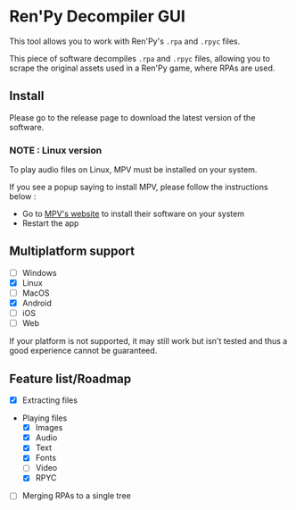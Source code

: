 # Ren'Py Decompiler GUI

This tool allows you to work with Ren'Py's `.rpa` and `.rpyc` files.

This piece of software decompiles `.rpa` and `.rpyc` files, 
allowing you to scrape the original assets used in a Ren'Py game, where RPAs are used.

## Install
Please go to the release page to download the latest version of the software.

### NOTE : Linux version
To play audio files on Linux, MPV must be installed on your system. 

If you see a popup saying to install MPV, please follow the instructions below :
- Go to [MPV's website](https://mpv.io/installation/) to install their software on your system 
- Restart the app

## Multiplatform support
- [ ] Windows
- [x] Linux
- [ ] MacOS
- [x] Android
- [ ] iOS
- [ ] Web

If your platform is not supported, it may still work but isn't tested and thus a good experience cannot be guaranteed.

## Feature list/Roadmap
- [x] Extracting files
- Playing files
  - [x] Images
  - [x] Audio
  - [x] Text
  - [x] Fonts
  - [ ] Video
  - [x] RPYC
- [ ] Merging RPAs to a single tree